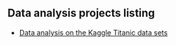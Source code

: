 ## Data analysis projects listing

<ul>
  <li><a href="https://vinaychuri.github.io/test/titanic.html" target="_blank">Data analysis on the Kaggle Titanic data sets </a>
  </li>

